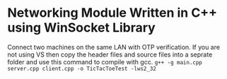# Networking Module Written in C++ using WinSocket Library

Connect two machines on the same LAN with OTP verification.
If you are not using VS then copy the header files and source files into a seprate folder and use this command to compile with gcc.
```g++ -g main.cpp server.cpp client.cpp -o TicTacToeTest -lws2_32```
